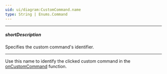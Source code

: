 ```yaml
---
uid: ui/diagram:CustomCommand.name
type: String | Enums.Command
---
```

---
##### shortDescription
Specifies the custom command's identifier.

---
Use this name to identify the clicked custom command in the [onCustomCommand](/api-reference/10%20UI%20Components/dxDiagram/1%20Configuration/onCustomCommand.md '/Documentation/ApiReference/UI_Components/dxDiagram/Configuration/#onCustomCommand') function.